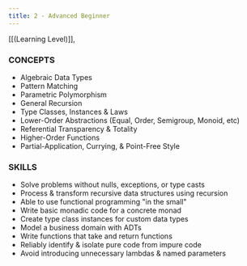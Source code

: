 ```yaml
---
title: 2 - Advanced Beginner
---
```

[[(Learning Level)]],


### CONCEPTS
* Algebraic Data Types
* Pattern Matching
* Parametric Polymorphism
* General Recursion
* Type Classes, Instances & Laws
* Lower-Order Abstractions (Equal, Order, Semigroup, Monoid, etc)
* Referential Transparency & Totality
* Higher-Order Functions
* Partial-Application, Currying, & Point-Free Style

### SKILLS
* Solve problems without nulls, exceptions, or type casts
* Process & transform recursive data structures using recursion
* Able to use functional programming "in the small"
* Write basic monadic code for a concrete monad
* Create type class instances for custom data types
* Model a business domain with ADTs
* Write functions that take and return functions
* Reliably identify & isolate pure code from impure code
* Avoid introducing unnecessary lambdas & named parameters